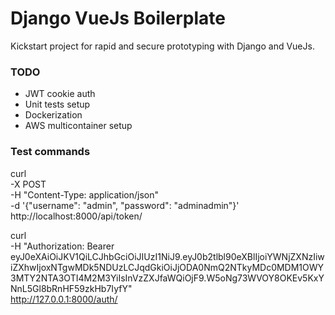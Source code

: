 # Django VueJs Boilerplate

Kickstart project for rapid and secure prototyping with Django and VueJs.

### TODO

- JWT cookie auth
- Unit tests setup
- Dockerization
- AWS multicontainer setup

### Test commands

curl \
 -X POST \
 -H "Content-Type: application/json" \
 -d '{"username": "admin", "password": "adminadmin"}' \
 http://localhost:8000/api/token/

curl \
 -H "Authorization: Bearer eyJ0eXAiOiJKV1QiLCJhbGciOiJIUzI1NiJ9.eyJ0b2tlbl90eXBlIjoiYWNjZXNzIiwiZXhwIjoxNTgwMDk5NDUzLCJqdGkiOiJjODA0NmQ2NTkyMDc0MDM1OWY3MTY2NTA3OTI4M2M3YiIsInVzZXJfaWQiOjF9.W5oNg73WVOY8OKEv5KxYNnL5Gl8bRnHF59zkHb7IyfY" \
 http://127.0.0.1:8000/auth/
